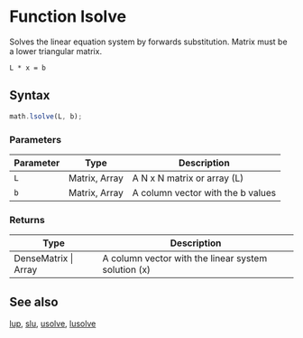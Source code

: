 # Function lsolve

Solves the linear equation system by forwards substitution. Matrix must be a lower triangular matrix.

`L * x = b`


## Syntax

```js
math.lsolve(L, b);
```

### Parameters

Parameter | Type | Description
--------- | ---- | -----------
`L` | Matrix, Array | A N x N matrix or array (L)
`b` | Matrix, Array | A column vector with the b values

### Returns

Type | Description
---- | -----------
DenseMatrix &#124; Array | A column vector with the linear system solution (x)


## See also

[lup](lup.md),
[slu](slu.md),
[usolve](usolve.md),
[lusolve](lusolve.md)


<!-- Note: This file is automatically generated from source code comments. Changes made in this file will be overridden. -->
